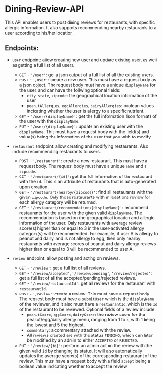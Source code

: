 # Dining-Review-API

This API enables users to post dining reviews for restaurants, with specific allergic information. It also supports recommending nearby restaurants to a user
according to his/her location.

## Endpoints:
- `user` endpoint: allow creating new user and update existing user, as well as getting a full list of all users.
  - `GET` - `'/user'`: get a json output of a full list of all the existing users.
  - `POST` - `'/user'`: create a new user. This must have a request body as a json object. The request body must have a unique `displayName` for the user, and can
  have the follwing optional fields:
    - `city`, `state`, `zipcode`: the geographical location information of the user.
    - `peanutAllergies`, `eggAllergies`, `dairyAllergies`: boolean values incicating whether the user is allergy to a specific nutrient.
  - `GET` - `'/user/{displayName}'`: get the full information (json format) of the user with the `displayName`.
  - `PUT` - `'/user/{displayName}'`: update an existing user with the `displayName`. This must have a request body with the field(s) and value(s) being the 
  information of the user that you wish to modify.

- `restaurant` endpoint: allow creating and modifying restaurants. Also include recommending restaurants to users.
  - `POST` - `'/restaurant'`: create a new restaurant. This must have a request body. The request body must have a unique `name` and a `zipcode`.
  - `GET` - `'/restaurant/{id}'`: get the full information of the restaurant with the `id`. This is an attribute of restaurants that is auto-generated upon creation.
  - `GET` - `'/restaurant/nearby/{zipcode}'`: find all restaurants with the given `zipcode`. Only those restaurants with at least one review for each allergy category
  will be returned.
  - `GET` - `'/restaurant/recommendation/{displayName}'`: recommend restaurants for the user with the given valid `displayName`. The recommendation is based on 
  the geographical location and allergic information of the user. Only restaurants with average review score(s) higher than or equal to 3 in the user-activated 
  allergy category(s) will be recommended. For example, if user A is allergy to peanut and dairy, and is not allergy to egg, then only nearby restaurants with
  average scores of peanut and dairy allergy reviews higher than or equal to 3 will be recommended to user A.
  
- `review` endpoint: allow posting and acting on reviews.
  - `GET` - `'/review'`: get a full list of all reviews.
  - `GET` - `'/review/accepted'`, `'/review/pending'`, `'/review/rejected'`: get a full list of all the accepted/pending/rejected reviews.
  - `GET` - `'/review/restaurantId'`: get all reviews for the restaurant with `restaurantId`.
  - `POST` - `'/review'`: create a review. This must have a request body. The request body must have a `submitUser` which is the `displayName` of the reviewer,
  and it also must have a `restaurantId`, which is the `Id` of the restaurant to be reviewed. Optional fields of a review include:
    - `peanutScore`, `eggScore`, `dairyScore`: the review score for the peanut/egg/dairy allergy menu, ranging from 1 to 5, with 1 being the lowest and 5 the highest.
    - `commentary`: a commentary attached with the review.
    - All reviews created are with the status `PENDING`, which can later be modified by an admin to either `ACCEPTED` or `REJECTED`.
  - `PUT` - `'/review/{id}'`: perform an admin act on the review with the given valid `id` by changing its status. It will also automatically updates the average 
  score(s) of the corresponding restaurant of the review.
  This must have a request body with a field `accept` being a bollean value indicating whether to accept the review.
